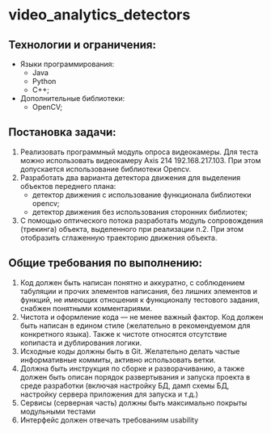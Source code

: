 # video_analytics_detectors

## Технологии и ограничения:
- Языки программирования:
  - Java
  - Python
  - C++;
- Дополнительные библиотеки:
  - OpenCV;

## Постановка задачи:
1. Реализовать программный модуль опроса видеокамеры. Для теста можно использовать видеокамеру Axis 214  192.168.217.103. При этом допускается использование библиотеки Opencv.
2. Разработать два варианта детектора движения для выделения объектов переднего плана:
    - детектор движения с использование функционала библиотеки opencv;
    - детектор движения без использования сторонних библиотек;
3. С помощью оптического потока разработать модуль сопровождения (трекинга) объекта, выделенного при реализации п.2. При этом отобразить сглаженную траекторию движения объекта.

## Общие требования по выполнению:
1. Код должен быть написан понятно и аккуратно, с соблюдением табуляции и прочих элементов написания, без лишних элементов и функций, не имеющих отношения к функционалу тестового задания, снабжен понятными комментариями.
2. Чистота и оформление кода — не менее важный фактор. Код должен быть написан в едином стиле (желательно в рекомендуемом для конкретного языка). Также к чистоте относятся отсутствие копипаста и дублирования логики.
3. Исходные коды должны быть в Git. Желательно делать частые информативные коммиты, активно использовать ветки.
4. Должна быть инструкция по сборке и разворачиванию, а также должен быть описан порядок развертывания и запуска проекта в среде разработки (включая настройку БД, дамп схемы БД, настройку сервера приложения для запуска и т.д.)
5. Сервисы (серверная часть) должны быть максимально покрыты модульными тестами
6. Интерфейс должен отвечать требованиям usability
